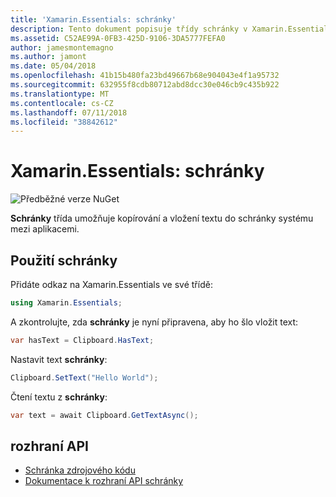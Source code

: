 ```yaml
---
title: 'Xamarin.Essentials: schránky'
description: Tento dokument popisuje třídy schránky v Xamarin.Essentials, která umožňuje kopírování a vložení textu do schránky systému mezi aplikacemi.
ms.assetid: C52AE99A-0FB3-425D-9106-3DA5777FEFA0
author: jamesmontemagno
ms.author: jamont
ms.date: 05/04/2018
ms.openlocfilehash: 41b15b480fa23bd49667b68e904043e4f1a95732
ms.sourcegitcommit: 632955f8cdb80712abd8dcc30e046cb9c435b922
ms.translationtype: MT
ms.contentlocale: cs-CZ
ms.lasthandoff: 07/11/2018
ms.locfileid: "38842612"
---
```

# <a name="xamarinessentials-clipboard"></a>Xamarin.Essentials: schránky

![Předběžné verze NuGet](~/media/shared/pre-release.png)

**Schránky** třída umožňuje kopírování a vložení textu do schránky systému mezi aplikacemi.

## <a name="using-clipboard"></a>Použití schránky

Přidáte odkaz na Xamarin.Essentials ve své třídě:

```csharp
using Xamarin.Essentials;
```

A zkontrolujte, zda **schránky** je nyní připravena, aby ho šlo vložit text:

```csharp
var hasText = Clipboard.HasText;
```

Nastavit text **schránky**:

```csharp
Clipboard.SetText("Hello World");
```

Čtení textu z **schránky**:

```csharp
var text = await Clipboard.GetTextAsync();
```

## <a name="api"></a>rozhraní API

- [Schránka zdrojového kódu](https://github.com/xamarin/Essentials/tree/master/Xamarin.Essentials/Clipboard)
- [Dokumentace k rozhraní API schránky](xref:Xamarin.Essentials.Clipboard)
